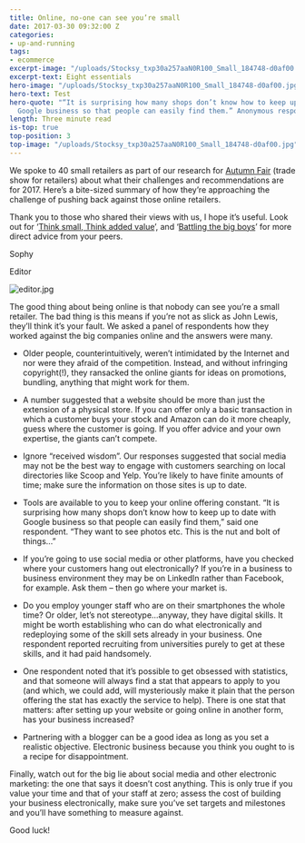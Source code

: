 ```yaml
---
title: Online, no-one can see you’re small
date: 2017-03-30 09:32:00 Z
categories:
- up-and-running
tags:
- ecommerce
excerpt-image: "/uploads/Stocksy_txp30a257aaN0R100_Small_184748-d0af00.jpg"
excerpt-text: Eight essentials
hero-image: "/uploads/Stocksy_txp30a257aaN0R100_Small_184748-d0af00.jpg"
hero-text: Test
hero-quote: "“It is surprising how many shops don’t know how to keep up to date with
  Google business so that people can easily find them.” Anonymous respondent"
length: Three minute read
is-top: true
top-position: 3
top-image: "/uploads/Stocksy_txp30a257aaN0R100_Small_184748-d0af00.jpg"
---
```


We spoke to 40 small retailers as part of our research for [Autumn Fair](https://www.autumnfair.com/) (trade show for retailers) about what their challenges and recommendations are for 2017. Here’s a bite-sized summary of how they’re approaching the challenge of pushing back against those online retailers.

Thank you to those who shared their views with us, I hope it’s useful. Look out for ‘[Think small, Think added value](http://insideretail.com/articles/think-small-think-added-value)’, and ‘[Battling the big boys](http://insideretail.com/articles/battling-the-big-boys/)’ for more direct advice from your peers.

Sophy

Editor

![editor.jpg](/uploads/editor.jpg)

The good thing about being online is that nobody can see you’re a small retailer. The bad thing is this means if you’re not as slick as John Lewis, they’ll think it’s your fault. We asked a panel of respondents how they worked against the big companies online and the answers were many.

* Older people, counterintuitively, weren’t intimidated by the Internet and nor were they afraid of the competition. Instead, and without infringing copyright(!), they ransacked the online giants for ideas on promotions, bundling, anything that might work for them.

* A number suggested that a website should be more than just the extension of a physical store. If you can offer only a basic transaction in which a customer buys your stock and Amazon can do it more cheaply, guess where the customer is going. If you offer advice and your own expertise, the giants can’t compete.

* Ignore “received wisdom”. Our responses suggested that social media may not be the best way to engage with customers searching on local directories like Scoop and Yelp. You’re likely to have finite amounts of time; make sure the information on those sites is up to date.

* Tools are available to you to keep your online offering constant. “It is surprising how many shops don’t know how to keep up to date with Google business so that people can easily find them,” said one respondent. “They want to see photos etc. This is the nut and bolt of things…”

* If you’re going to use social media or other platforms, have you checked where your customers hang out electronically? If you’re in a business to business environment they may be on LinkedIn rather than Facebook, for example. Ask them – then go where your market is.

* Do you employ younger staff who are on their smartphones the whole time? Or older, let’s not stereotype…anyway, they have digital skills. It might be worth establishing who can do what electronically and redeploying some of the skill sets already in your business. One respondent reported recruiting from universities purely to get at these skills, and it had paid handsomely.

* One respondent noted that it’s possible to get obsessed with statistics, and that someone will always find a stat that appears to apply to you (and which, we could add, will mysteriously make it plain that the person offering the stat has exactly the service to help). There is one stat that matters: after setting up your website or going online in another form, has your business increased?

* Partnering with a blogger can be a good idea as long as you set a realistic objective. Electronic business because you think you ought to is a recipe for disappointment.

Finally, watch out for the big lie about social media and other electronic marketing: the one that says it doesn’t cost anything. This is only true if you value your time and that of your staff at zero; assess the cost of building your business electronically, make sure you’ve set targets and milestones and you’ll have something to measure against.

Good luck!